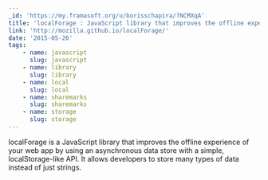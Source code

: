```yaml
---
_id: 'https://my.framasoft.org/u/borisschapira/?NCMXqA'
title: 'localForage : JavaScript library that improves the offline experience'
link: 'http://mozilla.github.io/localForage/'
date: '2015-05-26'
tags:
    - name: javascript
      slug: javascript
    - name: library
      slug: library
    - name: local
      slug: local
    - name: sharemarks
      slug: sharemarks
    - name: storage
      slug: storage
---
```


<div class="markdown"><p>localForage is a JavaScript library that improves the offline experience of your web app by using an asynchronous data store with a simple, localStorage-like API. It allows developers to store many types of data instead of just strings.
</p></div>
